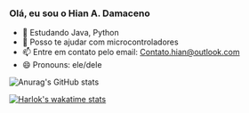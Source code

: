 ### Olá, eu sou o Hian A. Damaceno

- 🌱 Estudando Java, Python
- 💬 Posso te ajudar com microcontroladores
- 📫 Entre em contato pelo email: Contato.hian@outlook.com
- 😄 Pronouns: ele/dele

![Anurag's GitHub stats](https://github-readme-stats.vercel.app/api?username=55Hian&show_icons=true&theme=transparent)

[![Harlok's wakatime stats](https://github-readme-stats.vercel.app/api/wakatime?username=55Hian)](https://github.com/55Hian/github-readme-stats)
